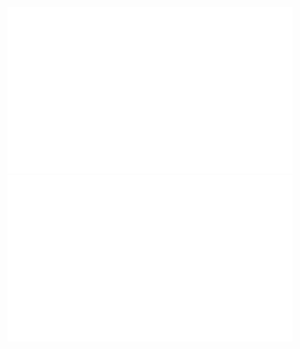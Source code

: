 ![](https://raw.githubusercontent.com/shanezilla/github-stats/master/generated/overview.svg?token=AABCTLHQGR2T7QTMECYRJLTAWWD4O)
![](https://raw.githubusercontent.com/shanezilla/github-stats/master/generated/languages.svg?token=AABCTLER6TX3BRCUT6ZZE6LAWWEHU)
